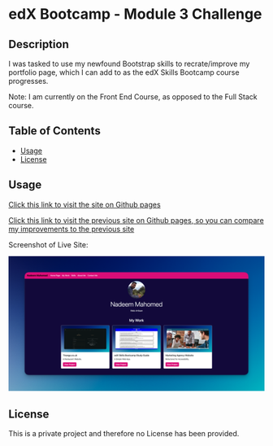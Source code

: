 # edX Bootcamp - Module 3 Challenge

## Description

I was tasked to use my newfound Bootstrap skills to recrate/improve my portfolio page, which I can add to as the edX Skills Bootcamp course progresses.

Note: I am currently on the Front End Course, as opposed to the Full Stack course.

## Table of Contents

- [Usage](#usage)
- [License](#license)

## Usage

[Click this link to visit the site on Github pages](https://nadeemamdev.github.io/bootstrap-portfolio/)

[Click this link to visit the previous site on Github pages, so you can compare my improvements to the previous site](https://nadeemamdev.github.io/module-2-challenge/)

Screenshot of Live Site:

![A screenshot of the live site deployed on Github pages.](Assets/images/screenshot.png)

## License

This is a private project and therefore no License has been provided.
